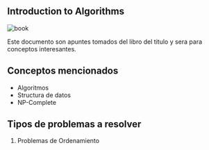 ## Introduction to Algorithms

![book](https://images-na.ssl-images-amazon.com/images/I/41SNoh5ZhOL._SX440_BO1,204,203,200_.jpg)

Este documento son apuntes tomados del libro del titulo y sera para conceptos interesantes.


## Conceptos mencionados

- Algoritmos
- Structura de datos
- NP-Complete

## Tipos de problemas a resolver
1. Problemas de Ordenamiento